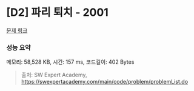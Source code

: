 # [D2] 파리 퇴치 - 2001 

[문제 링크](https://swexpertacademy.com/main/code/problem/problemDetail.do?contestProbId=AV5PzOCKAigDFAUq) 

### 성능 요약

메모리: 58,528 KB, 시간: 157 ms, 코드길이: 402 Bytes



> 출처: SW Expert Academy, https://swexpertacademy.com/main/code/problem/problemList.do